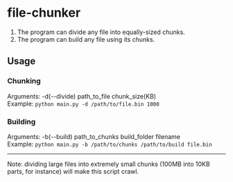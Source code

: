 # file-chunker
1. The program can divide any file into equally-sized chunks.
2. The program can build any file using its chunks.

## Usage
### Chunking
Arguments: -d(--divide) path_to_file chunk_size(KB)\
Example: ```python main.py -d /path/to/file.bin 1000```
### Building
Arguments: -b(--build) path_to_chunks build_folder filename\
Example: ```python main.py -b /path/to/chunks /path/to/build file.bin```

---
Note: dividing large files into extremely small chunks (100MB into 10KB parts, for instance) will make this script crawl.
